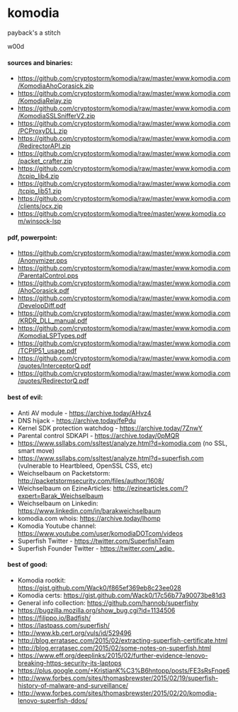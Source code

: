 # komodia
payback's a stitch

w00d

#### sources and binaries:

* https://github.com/cryptostorm/komodia/raw/master/www.komodia.com/KomodiaAhoCorasick.zip
* https://github.com/cryptostorm/komodia/raw/master/www.komodia.com/KomodiaRelay.zip
* https://github.com/cryptostorm/komodia/raw/master/www.komodia.com/KomodiaSSLSnifferV2.zip
* https://github.com/cryptostorm/komodia/raw/master/www.komodia.com/PCProxyDLL.zip
* https://github.com/cryptostorm/komodia/raw/master/www.komodia.com/RedirectorAPI.zip
* https://github.com/cryptostorm/komodia/raw/master/www.komodia.com/packet_crafter.zip
* https://github.com/cryptostorm/komodia/raw/master/www.komodia.com/tcpip_lib4.zip
* https://github.com/cryptostorm/komodia/raw/master/www.komodia.com/tcpip_lib51.zip
* https://github.com/cryptostorm/komodia/raw/master/www.komodia.com/clients/ocx.zip
* https://github.com/cryptostorm/komodia/tree/master/www.komodia.com/winsock-lsp

#### pdf, powerpoint:

* https://github.com/cryptostorm/komodia/raw/master/www.komodia.com/Anonymizer.pps
* https://github.com/cryptostorm/komodia/raw/master/www.komodia.com/ParentalControl.pps
* https://github.com/cryptostorm/komodia/raw/master/www.komodia.com/AhoCorasick.pdf
* https://github.com/cryptostorm/komodia/raw/master/www.komodia.com/DevelopDiff.pdf
* https://github.com/cryptostorm/komodia/raw/master/www.komodia.com/KRDR_DLL_manual.pdf
* https://github.com/cryptostorm/komodia/raw/master/www.komodia.com/KomodiaLSPTypes.pdf
* https://github.com/cryptostorm/komodia/raw/master/www.komodia.com/TCPIP51_usage.pdf
* https://github.com/cryptostorm/komodia/raw/master/www.komodia.com/quotes/InterceptorQ.pdf
* https://github.com/cryptostorm/komodia/raw/master/www.komodia.com/quotes/RedirectorQ.pdf

#### best of evil:

* Anti AV module - https://archive.today/AHvz4
* DNS hijack - https://archive.today/fePdu
* Kernel SDK protection watchdog - https://archive.today/7ZnwY
* Parental control SDKAPI - https://archive.today/0pMQR
* https://www.ssllabs.com/ssltest/analyze.html?d=komodia.com (no SSL, smart move)
* https://www.ssllabs.com/ssltest/analyze.html?d=superfish.com (vulnerable to Heartbleed, OpenSSL CSS, etc)
* Weichselbaum on Packetstorm: http://packetstormsecurity.com/files/author/1608/
* Weichselbaum on EzineArticles: http://ezinearticles.com/?expert=Barak_Weichselbaum
* Weichselbaum on Linkedin: https://www.linkedin.com/in/barakweichselbaum
* komodia.com whois: https://archive.today/lhomp
* Komodia Youtube channel: https://www.youtube.com/user/komodiaDOTcom/videos
* Superfish Twitter - https://twitter.com/SuperfishTeam
* Superfish Founder Twitter - https://twitter.com/_adip_

#### best of good:

* Komodia rootkit: https://gist.github.com/Wack0/f865ef369eb8c23ee028
* Komodia certs: https://gist.github.com/Wack0/17c56b77a90073be81d3
* General info collection: https://github.com/hannob/superfishy
* https://bugzilla.mozilla.org/show_bug.cgi?id=1134506
* https://filippo.io/Badfish/
* https://lastpass.com/superfish/
* http://www.kb.cert.org/vuls/id/529496
* http://blog.erratasec.com/2015/02/extracting-superfish-certificate.html
* http://blog.erratasec.com/2015/02/some-notes-on-superfish.html
* https://www.eff.org/deeplinks/2015/02/further-evidence-lenovo-breaking-https-security-its-laptops
* https://plus.google.com/+KristianK%C3%B6hntopp/posts/FE3sRsFnqe6
* http://www.forbes.com/sites/thomasbrewster/2015/02/19/superfish-history-of-malware-and-surveillance/
* http://www.forbes.com/sites/thomasbrewster/2015/02/20/komodia-lenovo-superfish-ddos/
